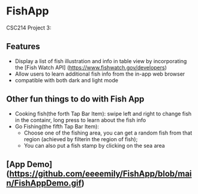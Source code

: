 # FishApp
CSC214 Project 3:

## Features
* Display a list of fish illustration and info in table view by incorporating the [Fish Watch API] (https://www.fishwatch.gov/developers)
* Allow users to learn additional fish info from the in-app web browser
* compatible with both dark and light mode 

## Other fun things to do with Fish App
* Cooking fish(the forth Tap Bar Item): swipe left and right to change fish in the containr, long press to learn about the fish info
* Go Fishing(the fifth Tap Bar Item): 
  * Choose one of the fishing area, you can get a random fish from that region (achieved by filterin the region of fish); 
  * You can also put a fish stamp by clicking on the sea area

## [App Demo] (https://github.com/eeeemily/FishApp/blob/main/FishAppDemo.gif)
